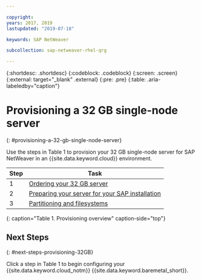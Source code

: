 ```yaml
---

copyright:
years: 2017, 2019
lastupdated: "2019-07-18"

keywords: SAP NetWeaver

subcollection: sap-netweaver-rhel-qrg

---
```


{:shortdesc: .shortdesc}
{:codeblock: .codeblock}
{:screen: .screen}
{:external: target="_blank" .external}
{:pre: .pre}
{:table: .aria-labeledby="caption"}

# Provisioning a 32 GB single-node server
{: #provisioning-a-32-gb-single-node-server}

Use the steps in Table 1 to provision your 32 GB single-node server for SAP NetWeaver in an {{site.data.keyword.cloud}} environment.

| Step | Task |
| --- | --- |
| 1 | [Ordering your 32 GB server](/docs/infrastructure/sap-netweaver-rhel-qrg?topic=sap-netweaver-rhel-qrg-install_32GB)
| 2 | [Preparing your server for your SAP installation](/docs/infrastructure/sap-netweaver-rhel-qrg?topic=sap-netweaver-rhel-qrg-prepare_32GB)
| 3 | [Partitioning and filesystems](/docs/infrastructure/sap-netweaver-rhel-qrg?topic=sap-netweaver-rhel-qrg-partition_32GB)
{: caption="Table 1. Provisioning overview" caption-side="top"}

## Next Steps
{: #next-steps-provisioning-32GB}

Click a step in Table 1 to begin configuring your {{site.data.keyword.cloud_notm}} {{site.data.keyword.baremetal_short}}.
